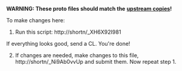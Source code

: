 **WARNING: These proto files should match the**
**[upstream copies](http://shortn/_f5aHLD4mRf)!**

To make changes here:

1. Run this script: http://shortn/_XH6X92I981

If everything looks good, send a CL. You're done!

2. If changes are needed, make changes to this file, http://shortn/_Ni9Ab0vvUp
   and submit them. Now repeat step 1.

